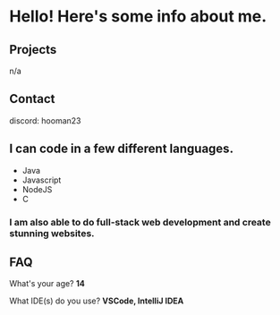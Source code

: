 # Hello! Here's some info about me.

## Projects

n/a

## Contact

discord: hooman23

## I can code in a few different languages.

* Java
* Javascript
* NodeJS
* C

### I am also able to do full-stack web development and create stunning websites.

## FAQ

What's your age? **14**

What IDE(s) do you use? **VSCode, IntelliJ IDEA**
